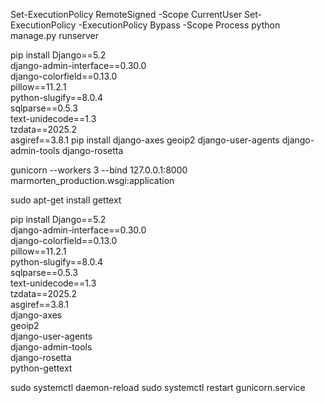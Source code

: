 
Set-ExecutionPolicy RemoteSigned -Scope CurrentUser
Set-ExecutionPolicy -ExecutionPolicy Bypass -Scope Process
python manage.py runserver


pip install Django==5.2 \
    django-admin-interface==0.30.0 \
    django-colorfield==0.13.0 \
    pillow==11.2.1 \
    python-slugify==8.0.4 \
    sqlparse==0.5.3 \
    text-unidecode==1.3 \
    tzdata==2025.2 \
    asgiref==3.8.1
pip install django-axes geoip2 django-user-agents django-admin-tools django-rosetta

gunicorn --workers 3 --bind 127.0.0.1:8000 marmorten_production.wsgi:application

sudo apt-get install gettext


pip install Django==5.2 \
    django-admin-interface==0.30.0 \
    django-colorfield==0.13.0 \
    pillow==11.2.1 \
    python-slugify==8.0.4 \
    sqlparse==0.5.3 \
    text-unidecode==1.3 \
    tzdata==2025.2 \
    asgiref==3.8.1 \
    django-axes \
    geoip2 \
    django-user-agents \
    django-admin-tools \
    django-rosetta \
    python-gettext

sudo systemctl daemon-reload
sudo systemctl restart gunicorn.service

